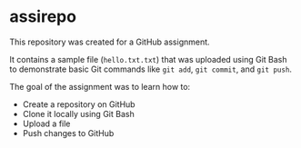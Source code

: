 # assirepo
This repository was created for a GitHub assignment.

It contains a sample file (`hello.txt.txt`) that was uploaded using Git Bash to demonstrate basic Git commands like `git add`, `git commit`, and `git push`.

The goal of the assignment was to learn how to:
- Create a repository on GitHub
- Clone it locally using Git Bash
- Upload a file
- Push changes to GitHub
